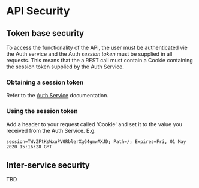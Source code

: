 API Security
============

Token base security
-------------------

To access the functionality of the API, the user must be authenticated vie the Auth service and the Auth *session token* must be supplied in all requests. This means that the a REST call must contain a Cookie containing the session token supplied by the Auth Service.

### Obtaining a session token ###

Refer to the [Auth Service](https://imqssoftware.atlassian.net/wiki/x/lwHsAw) documentation.

### Using the session token

Add a header to your request called 'Cookie' and set it to the value you received from the Auth Service. E.g.

```
session=TWvZFtKsWxuPV0RblerXgG4gmwAXJD; Path=/; Expires=Fri, 01 May 2020 15:16:28 GMT
```


Inter-service security
----------------------
TBD
